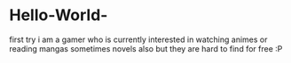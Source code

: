 # Hello-World-
first try
i am a gamer 
who is currently interested in watching animes 
or reading mangas
sometimes novels also but they are hard to find for free
:P
